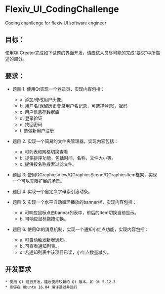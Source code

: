 # Flexiv_UI_CodingChallenge
Coding chanllenge for flexiv UI software engineer
## 目标：
使用Qt Creator完成如下试题的界面开发，请应试人员尽可能的完成“要求”中所描述的部分。
## 要求：
* 题目 1.	使用Qt实现一个登录页，实现内容包括：
    * a.	添加/修改用户头像，
    * b.	用户名(保留历史登录用户名记录，可选择登录)，密码
    * c.	用户信息存数据库
    * d.	登录验证
    * e.	找回密码
    * f.	选做新用户注册

* 题目 2.	实现一个简易的文件夹管理器，实现内容包括：

    * a.	可列表和网格切换查看
    * b.	提供排序功能，包括时间，名称，文件大小等。
    * c.	提供按名称搜索过滤文件。

* 题目 3.	使用QGraphicsView/QGraphicsScene/QGraphicsItem框架，实现一个可以无限扩展的场景。

* 题目 4.	实现一个自定义字母索引滚动条。

* 题目 5.	实现一个水平自动循环播放的banner栏，实现内容包括：
    * a.	可响应鼠标点击bannar列表中，前后的Item切换当前显示。
    * b.	可响应鼠标拖拽切换。
* 题目 6.	使用Qt的消息机制，实现一个通知小红点功能，实现内容包括：
    * a.	可自动触发新增通知。
    * b.	可查看通知列表。
    * c.	若通知列表中该项目已读，小红点数量减少。

## 开发要求
    * 使用 Qt 进行开发，建议使用较新的 Qt 版本，如 Qt 5.12.3
    * 能够在 Ubuntu 16.04 编译通过并运行
